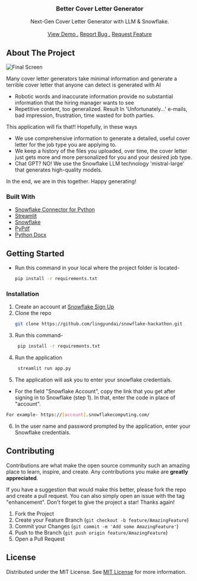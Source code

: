                          
<br/>
<div align="center">

<h3 align="center">Better Cover Letter Generator</h3>
<p align="center">
Next-Gen Cover Letter Generator with LLM & Snowflake.

<br/>
<br/>
<a href="https://better-coverletter-generator.streamlit.app/">View Demo .</a>  
<a href="https://github.com/lingyundai/snowflake-hackathon/issues/new">Report Bug .</a>
<a href="https://github.com/lingyundai/snowflake-hackathon/issues/new">Request Feature</a>
</p>
</div>

 ## About The Project

![Final Screen](https://raw.githubusercontent.com/lingyundai/snowflake-hackathon/main/Images/Final.png)

Many cover letter generators take minimal information and generate a terrible cover letter that anyone can detect is generated with AI
- Robotic words and inaccurate information provide no substantial information that the hiring manager wants to see 
- Repetitive content, too generalized.
Result In 'Unfortunately...' e-mails, bad impression, frustration, time wasted for both parties.

This application will fix that!! Hopefully, in these ways
- We use comprehensive information to generate a detailed, useful cover letter for the job type you are applying to.
- We keep a history of the files you uploaded, over time, the cover letter just gets more and more personalized for you and your desired job type.
- Chat GPT? NO! We use the Snowflake LLM technology 'mistral-large' that generates high-quality models.

In the end, we are in this together. Happy generating!
 ### Built With

- [Snowflake Connector for Python](https://docs.snowflake.com/en/developer-guide/python-connector/python-connector)
- [Streamlit](https://docs.streamlit.io/)
- [Snowflake](https://docs.snowflake.com/)
- [PyPdf](https://pypdf.readthedocs.io/en/stable/)
- [Python Docx](https://python-docx.readthedocs.io/en/latest/)
 ## Getting Started

- Run this command in your local where the project folder is located-
  ```sh
  pip install -r requirements.txt
  ```
 ### Installation

1. Create an account at [Snowflake Sign Up](https://signup.snowflake.com/?referrer=snowsight)
2. Clone the repo
   ```sh
   git clone https://github.com/lingyundai/snowflake-hackathon.git
   ```
3. Run this command-
   ```sh
    pip install -r requirements.txt
   ```
4. Run the application
   ```sh
    streamlit run app.py
   ```
5. The application will ask you to enter your snowflake credentials. 
 - For the field "Snowflake Account", copy the link that you get after signing in to Snowflake (step 1). In that, enter the code in place of "account".
```sh
For example- https://[account].snowflakecomputing.com/
   ```
6. In the user name and password prompted by the application, enter your Snowflake credentials.
 ## Contributing

Contributions are what make the open source community such an amazing place to learn, inspire, and create. Any contributions you make are **greatly appreciated**.

If you have a suggestion that would make this better, please fork the repo and create a pull request. You can also simply open an issue with the tag "enhancement".
Don't forget to give the project a star! Thanks again!

1. Fork the Project
2. Create your Feature Branch (`git checkout -b feature/AmazingFeature`)
3. Commit your Changes (`git commit -m 'Add some AmazingFeature'`)
4. Push to the Branch (`git push origin feature/AmazingFeature`)
5. Open a Pull Request
 ## License

Distributed under the MIT License. See [MIT License](https://opensource.org/licenses/MIT) for more information.
